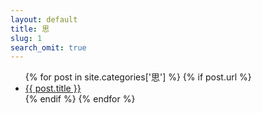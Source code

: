 ```yaml
---
layout: default
title: 思
slug: 1
search_omit: true
---
```

<ul class="postlist">
  {% for post in site.categories['思']  %}
  {% if post.url %}
  <li class="posttitle"><a href="{{ post.url }}">{{ post.title }}</a></li>
  {% endif %}
  {% endfor %}
</ul>
